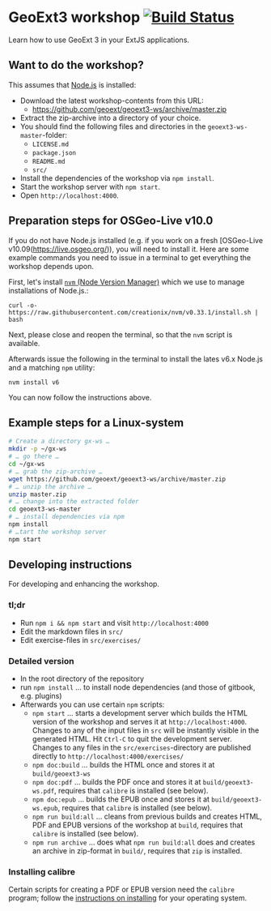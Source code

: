 # GeoExt3 workshop [![Build Status](https://travis-ci.org/geoext/geoext3-ws.svg?branch=master)](https://travis-ci.org/geoext/geoext3-ws)

Learn how to use GeoExt 3 in your ExtJS applications.

## Want to do the workshop?

This assumes that [Node.js](https://nodejs.org/en/) is installed:

* Download the latest workshop-contents from this URL:
  * https://github.com/geoext/geoext3-ws/archive/master.zip
* Extract the zip-archive into a directory of your choice.
* You should find the following files and directories in the
`geoext3-ws-master`-folder:
  * `LICENSE.md`
  * `package.json`
  * `README.md`
  * `src/`
* Install the dependencies of the workshop via `npm install`.
* Start the workshop server with `npm start`.
* Open `http://localhost:4000`.

## Preparation steps for OSGeo-Live v10.0

If you do not have Node.js installed (e.g. if you work on a fresh [OSGeo-Live v10.09(https://live.osgeo.org/)), you will need to install it. Here are some example commands you need to issue in a terminal to get everything the workshop depends upon.

First, let's install [`nvm` (Node Version Manager)](https://github.com/creationix/nvm) which we use to manage installations of Node.js.:

    curl -o- https://raw.githubusercontent.com/creationix/nvm/v0.33.1/install.sh | bash

Next, please close and reopen the terminal, so that the `nvm` script is available.

Afterwards issue the following in the terminal to install the lates v6.x Node.js and a matching `npm` utility:

    nvm install v6

You can now follow the instructions above.


## Example steps for a Linux-system

```bash
# Create a directory gx-ws …
mkdir -p ~/gx-ws
# … go there …
cd ~/gx-ws
# … grab the zip-archive …
wget https://github.com/geoext/geoext3-ws/archive/master.zip
# … unzip the archive …
unzip master.zip
# … change into the extracted folder
cd geoext3-ws-master
# … install dependencies via npm
npm install
# …tart the workshop server
npm start
```

## Developing instructions

For developing and enhancing the workshop.

### tl;dr

* Run `npm i && npm start` and visit `http://localhost:4000`
* Edit the markdown files in `src/`
* Edit exercise-files in `src/exercises/`

### Detailed version

* In the root directory of the repository
* run `npm install` … to install node dependencies (and those of gitbook, e.g. plugins)
* Afterwards you can use certain `npm` scripts:
  * `npm start` … starts a development server which builds the HTML version of the workshop and serves it at `http://localhost:4000`. Changes to any of the input files in `src` will be instantly visible in the generated HTML. Hit `Ctrl-C` to quit the development server. Changes to any files in the `src/exercises`-directory are published directly to `http://localhost:4000/exercises/`
  * `npm doc:build` … builds the HTML once and stores it at `build/geoext3-ws`
  * `npm doc:pdf` … builds the PDF once and stores it at `build/geoext3-ws.pdf`, requires that `calibre` is installed (see below).
  * `npm doc:epub` … builds the EPUB once and stores it at `build/geoext3-ws.epub`, requires that `calibre` is installed (see below).
  * `npm run build:all` … cleans from previous builds and creates HTML, PDF and EPUB versions of the workshop at `build`, requires that `calibre` is installed (see below).
  * `npm run archive` … does what `npm run build:all` does and creates an archive in zip-format in `build/`, requires that `zip` is installed.  

### Installing calibre

Certain scripts for creating a PDF or EPUB version need the `calibre` program; follow the [instructions on installing](http://calibre-ebook.com/download_linux) for your operating system.
